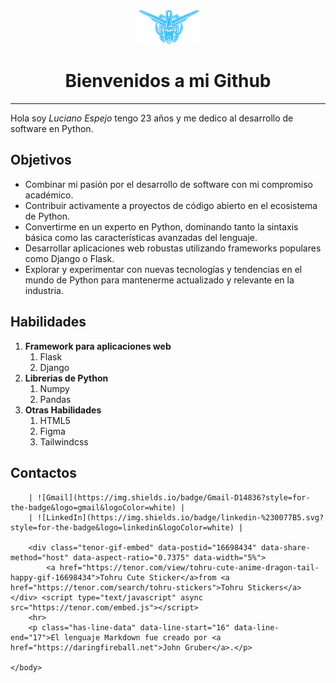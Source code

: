 <!DOCTYPE html>
<html>
    <head><meta charset="utf-8">
    </head>
    <body id="preview">
        <!--Logo-->
        <div aling="center" style="text-align: center;">
            <img src="./img/portfolio-luciano-espejo-high-resolution-logo-transparent (1).png" width="20%" height="20%" alt="Texto alternativo" title="Logo L.E">
        </div>
        <h1 class="code-line" data-line-start=2 data-line-end=3 style="text-align: center;">
            <a id="Bienvenidos_a_mi_Github_2" style="text-align: center;"></a> Bienvenidos a mi Github
        </h1>
        <hr>
        <p class="has-line-data" data-line-start="4" data-line-end="5">
            Hola soy <em>Luciano Espejo</em> tengo 23 años y me dedico al desarrollo de software en Python.
        </p>
        <h2 class="code-line" data-line-start=5 data-line-end=6 ><a id="Objetivos_5"></a>Objetivos</h2>
        <ul>
            <li class="has-line-data" data-line-start="6" data-line-end="7">Combinar mi pasión por el desarrollo de software con mi compromiso académico.</li>
            <li class="has-line-data" data-line-start="7" data-line-end="8">Contribuir activamente a proyectos de código abierto en el ecosistema de Python.</li>
            <li class="has-line-data" data-line-start="8" data-line-end="9">Convertirme en un experto en Python, dominando tanto la sintaxis básica como las características avanzadas del lenguaje.</li>
            <li class="has-line-data" data-line-start="9" data-line-end="10">Desarrollar aplicaciones web robustas utilizando frameworks populares como Django o Flask.</li>
            <li class="has-line-data" data-line-start="10" data-line-end="12">Explorar y experimentar con nuevas tecnologías y tendencias en el mundo de Python para mantenerme actualizado y relevante en la industria.</li>
        </ul>
        <h2 class="code-line" data-line-start=12 data-line-end=13 ><a id="Habilidades_12"></a>Habilidades</h2>
        <ol>
            <li class="has-line-data" data-line-start="13" data-line-end="15"><strong>Framework para aplicaciones web</strong>
                <ol>
                    <li>Flask</li>
                    <li>Django</li>
                </ol>
            </li>
            <li class="has-line-data" data-line-start="13" data-line-end="15"><strong>Librerias de Python</strong>
                <ol>
                    <li>Numpy</li>
                    <li>Pandas</li>
                </ol>
            </li>
            <li class="has-line-data" data-line-start="13" data-line-end="15"><strong>Otras Habilidades</strong>
                <ol>
                    <li>HTML5</li>
                    <li>Figma</li>       
                    <li>Tailwindcss</li>
                </ol>
            </li>
        </ol>
        <h2 class="code-line" data-line-start=5 data-line-end=6 ><a id="Contactos-3"></a>Contactos</h2>
        
        | ![Gmail](https://img.shields.io/badge/Gmail-D14836?style=for-the-badge&logo=gmail&logoColor=white) |
        | ![LinkedIn](https://img.shields.io/badge/linkedin-%230077B5.svg?style=for-the-badge&logo=linkedin&logoColor=white) |
        
        <div class="tenor-gif-embed" data-postid="16698434" data-share-method="host" data-aspect-ratio="0.7375" data-width="5%">
            <a href="https://tenor.com/view/tohru-cute-anime-dragon-tail-happy-gif-16698434">Tohru Cute Sticker</a>from <a href="https://tenor.com/search/tohru-stickers">Tohru Stickers</a></div> <script type="text/javascript" async src="https://tenor.com/embed.js"></script>
        <hr>
        <p class="has-line-data" data-line-start="16" data-line-end="17">El lenguaje Markdown fue creado por <a href="https://daringfireball.net">John Gruber</a>.</p>

    </body>

</html>
